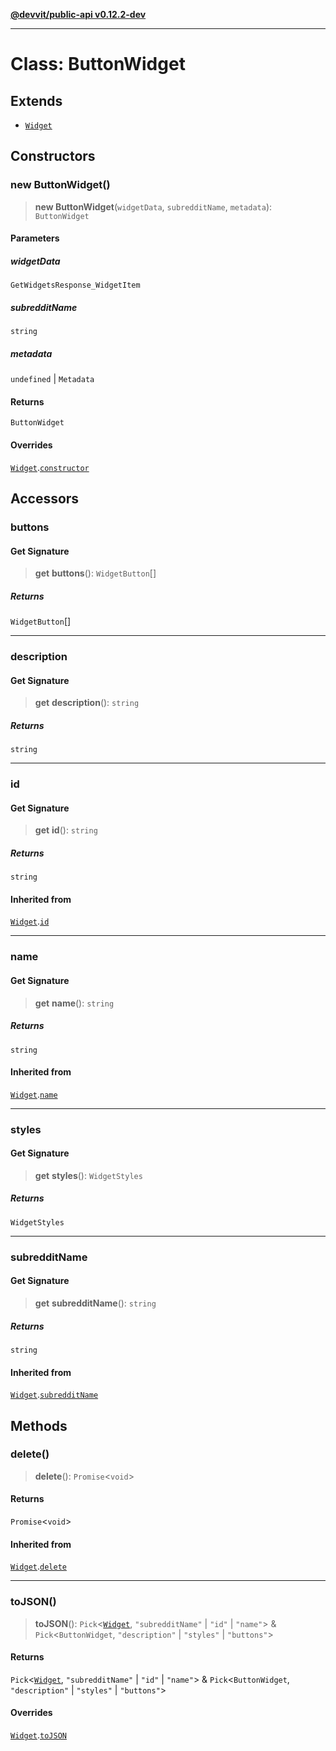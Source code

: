 [**@devvit/public-api v0.12.2-dev**](../../README.md)

---

# Class: ButtonWidget

## Extends

- [`Widget`](Widget.md)

## Constructors

<a id="constructor"></a>

### new ButtonWidget()

> **new ButtonWidget**(`widgetData`, `subredditName`, `metadata`): `ButtonWidget`

#### Parameters

##### widgetData

`GetWidgetsResponse_WidgetItem`

##### subredditName

`string`

##### metadata

`undefined` | `Metadata`

#### Returns

`ButtonWidget`

#### Overrides

[`Widget`](Widget.md).[`constructor`](Widget.md#constructor)

## Accessors

<a id="buttons"></a>

### buttons

#### Get Signature

> **get** **buttons**(): `WidgetButton`[]

##### Returns

`WidgetButton`[]

---

<a id="description"></a>

### description

#### Get Signature

> **get** **description**(): `string`

##### Returns

`string`

---

<a id="id"></a>

### id

#### Get Signature

> **get** **id**(): `string`

##### Returns

`string`

#### Inherited from

[`Widget`](Widget.md).[`id`](Widget.md#id)

---

<a id="name"></a>

### name

#### Get Signature

> **get** **name**(): `string`

##### Returns

`string`

#### Inherited from

[`Widget`](Widget.md).[`name`](Widget.md#name)

---

<a id="styles"></a>

### styles

#### Get Signature

> **get** **styles**(): `WidgetStyles`

##### Returns

`WidgetStyles`

---

<a id="subredditname"></a>

### subredditName

#### Get Signature

> **get** **subredditName**(): `string`

##### Returns

`string`

#### Inherited from

[`Widget`](Widget.md).[`subredditName`](Widget.md#subredditname)

## Methods

<a id="delete"></a>

### delete()

> **delete**(): `Promise`\<`void`\>

#### Returns

`Promise`\<`void`\>

#### Inherited from

[`Widget`](Widget.md).[`delete`](Widget.md#delete)

---

<a id="tojson"></a>

### toJSON()

> **toJSON**(): `Pick`\<[`Widget`](Widget.md), `"subredditName"` \| `"id"` \| `"name"`\> & `Pick`\<`ButtonWidget`, `"description"` \| `"styles"` \| `"buttons"`\>

#### Returns

`Pick`\<[`Widget`](Widget.md), `"subredditName"` \| `"id"` \| `"name"`\> & `Pick`\<`ButtonWidget`, `"description"` \| `"styles"` \| `"buttons"`\>

#### Overrides

[`Widget`](Widget.md).[`toJSON`](Widget.md#tojson)
